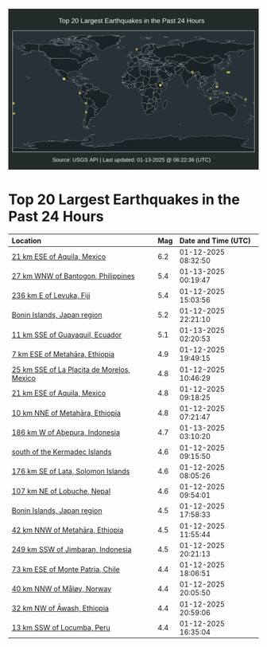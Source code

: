 ![Map](./map.png)

# Top 20 Largest Earthquakes in the Past 24 Hours

| Location | Mag | Date and Time (UTC) |
|:---|:---|:---|
| [21 km ESE of Aquila, Mexico](https://earthquake.usgs.gov/earthquakes/eventpage/us6000pjig) | 6.2 | 01-12-2025 08:32:50 |
| [27 km WNW of Bantogon, Philippines](https://earthquake.usgs.gov/earthquakes/eventpage/us6000pjlq) | 5.4 | 01-13-2025 00:19:47 |
| [236 km E of Levuka, Fiji](https://earthquake.usgs.gov/earthquakes/eventpage/us6000pjk4) | 5.4 | 01-12-2025 15:03:56 |
| [Bonin Islands, Japan region](https://earthquake.usgs.gov/earthquakes/eventpage/us6000pjlb) | 5.2 | 01-12-2025 22:21:10 |
| [11 km SSE of Guayaquil, Ecuador](https://earthquake.usgs.gov/earthquakes/eventpage/us6000pjm2) | 5.1 | 01-13-2025 02:20:53 |
| [7 km ESE of Metahāra, Ethiopia](https://earthquake.usgs.gov/earthquakes/eventpage/us6000pjkx) | 4.9 | 01-12-2025 19:49:15 |
| [25 km SSE of La Placita de Morelos, Mexico](https://earthquake.usgs.gov/earthquakes/eventpage/us6000pjjf) | 4.8 | 01-12-2025 10:46:29 |
| [21 km ESE of Aquila, Mexico](https://earthquake.usgs.gov/earthquakes/eventpage/us6000pjiy) | 4.8 | 01-12-2025 09:18:25 |
| [10 km NNE of Metahāra, Ethiopia](https://earthquake.usgs.gov/earthquakes/eventpage/us6000pji9) | 4.8 | 01-12-2025 07:21:47 |
| [186 km W of Abepura, Indonesia](https://earthquake.usgs.gov/earthquakes/eventpage/us6000pjmh) | 4.7 | 01-13-2025 03:10:20 |
| [south of the Kermadec Islands](https://earthquake.usgs.gov/earthquakes/eventpage/us6000pjj4) | 4.6 | 01-12-2025 09:15:50 |
| [176 km SE of Lata, Solomon Islands](https://earthquake.usgs.gov/earthquakes/eventpage/us6000pjie) | 4.6 | 01-12-2025 08:05:26 |
| [107 km NE of Lobuche, Nepal](https://earthquake.usgs.gov/earthquakes/eventpage/us6000pjjb) | 4.6 | 01-12-2025 09:54:01 |
| [Bonin Islands, Japan region](https://earthquake.usgs.gov/earthquakes/eventpage/us6000pjkq) | 4.5 | 01-12-2025 17:58:33 |
| [42 km NNW of Metahāra, Ethiopia](https://earthquake.usgs.gov/earthquakes/eventpage/us6000pjjs) | 4.5 | 01-12-2025 11:55:44 |
| [249 km SSW of Jimbaran, Indonesia](https://earthquake.usgs.gov/earthquakes/eventpage/us6000pjl0) | 4.5 | 01-12-2025 20:21:13 |
| [73 km ESE of Monte Patria, Chile](https://earthquake.usgs.gov/earthquakes/eventpage/us6000pjkt) | 4.4 | 01-12-2025 18:06:51 |
| [40 km NNW of Måløy, Norway](https://earthquake.usgs.gov/earthquakes/eventpage/us6000pjkz) | 4.4 | 01-12-2025 20:05:50 |
| [32 km NW of Āwash, Ethiopia](https://earthquake.usgs.gov/earthquakes/eventpage/us6000pjl6) | 4.4 | 01-12-2025 20:59:06 |
| [13 km SSW of Locumba, Peru](https://earthquake.usgs.gov/earthquakes/eventpage/us6000pjkd) | 4.4 | 01-12-2025 16:35:04 |
